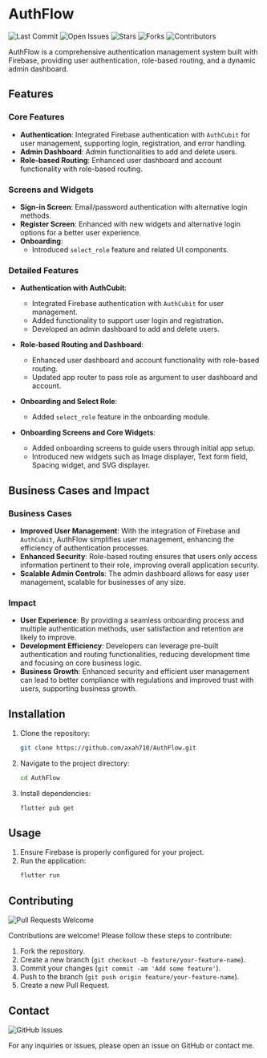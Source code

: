 # AuthFlow

![Last Commit](https://img.shields.io/github/last-commit/axah710/AuthFlow)
![Open Issues](https://img.shields.io/github/issues/axah710/AuthFlow)
![Stars](https://img.shields.io/github/stars/axah710/AuthFlow)
![Forks](https://img.shields.io/github/forks/axah710/AuthFlow)
![Contributors](https://img.shields.io/github/contributors/axah710/AuthFlow)

AuthFlow is a comprehensive authentication management system built with Firebase, providing user authentication, role-based routing, and a dynamic admin dashboard.

## Features

### Core Features
- **Authentication**: Integrated Firebase authentication with `AuthCubit` for user management, supporting login, registration, and error handling.
- **Admin Dashboard**: Admin functionalities to add and delete users.
- **Role-based Routing**: Enhanced user dashboard and account functionality with role-based routing.

### Screens and Widgets
- **Sign-in Screen**: Email/password authentication with alternative login methods.
- **Register Screen**: Enhanced with new widgets and alternative login options for a better user experience.
- **Onboarding**: 
  - Introduced `select_role` feature and related UI components.

### Detailed Features
- **Authentication with AuthCubit**:
  - Integrated Firebase authentication with `AuthCubit` for user management.
  - Added functionality to support user login and registration.
  - Developed an admin dashboard to add and delete users.

- **Role-based Routing and Dashboard**:
  - Enhanced user dashboard and account functionality with role-based routing.
  - Updated app router to pass role as argument to user dashboard and account.

- **Onboarding and Select Role**:
  - Added `select_role` feature in the onboarding module.

- **Onboarding Screens and Core Widgets**:
  - Added onboarding screens to guide users through initial app setup.
  - Introduced new widgets such as Image displayer, Text form field, Spacing widget, and SVG displayer.

## Business Cases and Impact

### Business Cases
- **Improved User Management**: With the integration of Firebase and `AuthCubit`, AuthFlow simplifies user management, enhancing the efficiency of authentication processes.
- **Enhanced Security**: Role-based routing ensures that users only access information pertinent to their role, improving overall application security.
- **Scalable Admin Controls**: The admin dashboard allows for easy user management, scalable for businesses of any size.

### Impact
- **User Experience**: By providing a seamless onboarding process and multiple authentication methods, user satisfaction and retention are likely to improve.
- **Development Efficiency**: Developers can leverage pre-built authentication and routing functionalities, reducing development time and focusing on core business logic.
- **Business Growth**: Enhanced security and efficient user management can lead to better compliance with regulations and improved trust with users, supporting business growth.

## Installation

1. Clone the repository:
    ```bash
    git clone https://github.com/axah710/AuthFlow.git
    ```
2. Navigate to the project directory:
    ```bash
    cd AuthFlow
    ```
3. Install dependencies:
    ```bash
    flutter pub get
    ```

## Usage

1. Ensure Firebase is properly configured for your project.
2. Run the application:
    ```bash
    flutter run
    ```

## Contributing

![Pull Requests Welcome](https://img.shields.io/badge/Pull%20Requests-Welcome-brightgreen)

Contributions are welcome! Please follow these steps to contribute:

1. Fork the repository.
2. Create a new branch (`git checkout -b feature/your-feature-name`).
3. Commit your changes (`git commit -am 'Add some feature'`).
4. Push to the branch (`git push origin feature/your-feature-name`).
5. Create a new Pull Request.

## Contact

![GitHub Issues](https://img.shields.io/github/issues-raw/axah710/AuthFlow)

For any inquiries or issues, please open an issue on GitHub or contact me.


